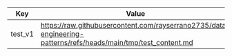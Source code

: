 | Key | Value |
|-----|-------|
| test_v1 | https://raw.githubusercontent.com/rayserrano2735/data-engineering-patterns/refs/heads/main/tmp/test_content.md |



